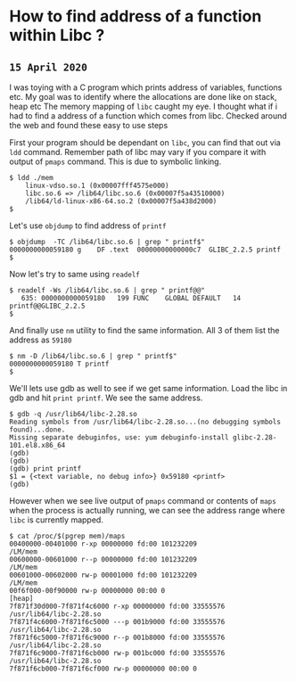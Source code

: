 # How to find address of a function within Libc ?
## `15 April 2020`


I was toying with a C program which prints address of variables, functions etc.
My goal was to identify where the allocations are done like on stack, heap etc
The memory mapping of `libc` caught my eye. I thought what if i had to find a address of a function 
which comes from libc. Checked around the web and found these easy to use steps


First your program should be dependant on `libc`, you can find that out via `ldd` command.
Remember path of libc may vary if you compare it with output of `pmaps` command.
This is due to symbolic linking.

```
$ ldd ./mem
	linux-vdso.so.1 (0x00007fff4575e000)
	libc.so.6 => /lib64/libc.so.6 (0x00007f5a43510000)
	/lib64/ld-linux-x86-64.so.2 (0x00007f5a438d2000)
$ 
```

Let's use `objdump` to find address of `printf`


```
$ objdump  -TC /lib64/libc.so.6 | grep " printf$"
0000000000059180 g    DF .text	00000000000000c7  GLIBC_2.2.5 printf
$ 
```

Now let's try to same using `readelf`


```
$ readelf -Ws /lib64/libc.so.6 | grep " printf@@"
   635: 0000000000059180   199 FUNC    GLOBAL DEFAULT   14 printf@@GLIBC_2.2.5
$ 
```


And finally use `nm` utility to find the same information.
All 3 of them list the address as `59180`

```
$ nm -D /lib64/libc.so.6 | grep " printf$"
0000000000059180 T printf
$ 
```

We'll lets use gdb as well to see if we get same information.
Load the libc in gdb and hit `print printf`. We see the same address.


```
$ gdb -q /usr/lib64/libc-2.28.so
Reading symbols from /usr/lib64/libc-2.28.so...(no debugging symbols found)...done.
Missing separate debuginfos, use: yum debuginfo-install glibc-2.28-101.el8.x86_64
(gdb) 
(gdb) 
(gdb) print printf
$1 = {<text variable, no debug info>} 0x59180 <printf>
(gdb) 
```

However when we see live output of `pmaps` command or contents of `maps` when the process
is actually running, we can see the address range where `libc` is currently mapped.


```
$ cat /proc/$(pgrep mem)/maps
00400000-00401000 r-xp 00000000 fd:00 101232209                          /LM/mem
00600000-00601000 r--p 00000000 fd:00 101232209                          /LM/mem
00601000-00602000 rw-p 00001000 fd:00 101232209                          /LM/mem
00f6f000-00f90000 rw-p 00000000 00:00 0                                  [heap]
7f871f30d000-7f871f4c6000 r-xp 00000000 fd:00 33555576                   /usr/lib64/libc-2.28.so
7f871f4c6000-7f871f6c5000 ---p 001b9000 fd:00 33555576                   /usr/lib64/libc-2.28.so
7f871f6c5000-7f871f6c9000 r--p 001b8000 fd:00 33555576                   /usr/lib64/libc-2.28.so
7f871f6c9000-7f871f6cb000 rw-p 001bc000 fd:00 33555576                   /usr/lib64/libc-2.28.so
7f871f6cb000-7f871f6cf000 rw-p 00000000 00:00 0 
```
